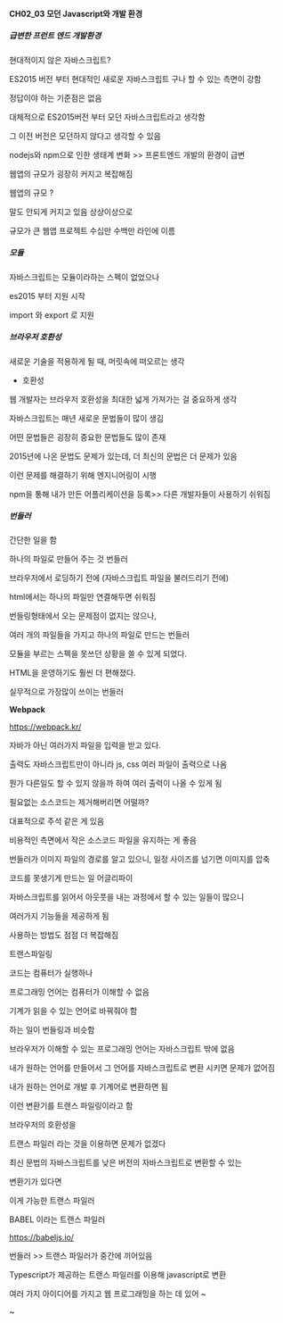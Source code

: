 #### CH02_03 모던 Javascript와 개발 환경

##### 급변한 프런트 엔드 개발환경

현대적이지 않은 자바스크립트?



ES2015 버전 부터 현대적인 새로운 자바스크립트 구나 할 수 있는 측면이 강함

정답이야 하는 기준점은 없음

대체적으로 ES2015버전 부터 모던 자바스크립트라고 생각함

그 이전 버전은 모던하지 않다고 생각할 수 있음





nodejs와 npm으로 인한 생태계 변화 >> 프론트엔드 개발의 환경이 급변





웹앱의 규모가 굉장히 커지고 복잡해짐

웹앱의 규모 ?

말도 안되게 커지고 있음 상상이상으로

규모가 큰 웹앱 프로젝트 수십만 수백만 라인에 이름

##### 모듈

자바스크립트는 모듈이라하는 스펙이 없었으나

es2015 부터 지원 시작

import 와 export 로 지원 

##### 브라우저 호환성

새로운 기술을 적용하게 될 때, 머릿속에 떠오르는 생각

- 호환성

웹 개발자는 브라우저 호환성을 최대한 넓게 가져가는 걸 중요하게 생각

자바스크립트는 매년 새로운 문법들이 많이 생김

어떤 문법들은 굉장히 중요한 문법들도 많이 존재

2015년에 나온 문법도 문제가 있는데, 더 최신의 문법은 더 문제가 있음

이런 문제를 해결하기 위해 엔지니어링이 시행

npm을 통해 내가 만든 어플리케이션을 등록>> 다른 개발자들이 사용하기 쉬워짐

##### 번들러

간단한 일을 함

하나의 파일로 만들어 주는 것 번들러

브라우저에서 로딩하기 전에 (자바스크립트 파일을 불러드리기 전에)

html에서는 하나의 파일만 연결해두면 쉬워짐

번들링형태에서 오는 문제점이 없지는 않으나,

여러 개의 파일들을 가지고 하나의 파일로 만드는 번들러

모듈을 부르는 스펙을 못쓰던 상황을 쓸 수 있게 되었다.

HTML을 운영하기도 훨씬 더 편해졌다.

실무적으로 가장많이 쓰이는 번들러

**Webpack**

https://webpack.kr/

자바가 아닌 여러가지 파일을 입력을 받고 있다.

출력도 자바스크립트만이 아니라 js, css 여러 파일이 출력으로 나옴

뭔가 다른일도 할 수 있지 않을까 하여 여러 출력이 나올 수 있게 됨

필요없는 소스코드는 제거해버리면 어떨까?

대표적으로 주석 같은 게 있음

비용적인 측면에서 작은 소스코드 파일을 유지하는 게 좋음

번들러가 이미지 파일의 경로를 알고 있으니,  일정 사이즈를 넘기면 이미지를 압축

코드를 못생기게 만드는 일 어글리파이 

자바스크립트를 읽어서 아웃풋을 내는 과정에서 할 수 있는 일들이 많으니

여러가지 기능들을 제공하게 됨

사용하는 방법도 점점 더 복잡해짐



트랜스파일링

코드는 컴퓨터가 실행하나

프로그래밍 언어는 컴퓨터가 이해할 수 없음

기계가 읽을 수 있는 언어로 바꿔줘야 함

하는 일이 번들링과 비슷함

브라우저가 이해할 수 있는 프로그래밍 언어는 자바스크립트 밖에 없음

내가 원하는 언어를 만들어서 그 언어를 자바스크립트로 변환 시키면 문제가 없어짐

내가 원하는 언어로 개발 후 기계어로 변환하면 됨

이런 변환기를 트랜스 파일링이라고 함



브라우저의 호환성을

트랜스 파일러 라는 것을 이용하면 문제가 없겠다

최신 문법의 자바스크립트를 낮은 버전의 자바스크립트로 변환할 수 있는

변환기가 있다면 

이게 가능한 트랜스 파일러

BABEL 이라는 트랜스 파일러 

https://babeljs.io/

번들러 >> 트랜스 파일러가 중간에 끼어있음



Typescript가 제공하는 트랜스 파일러를 이용해 javascript로 변환

여러 가지 아이디어를 가지고 웹 프로그래밍을 하는 데 있어 ~

~
